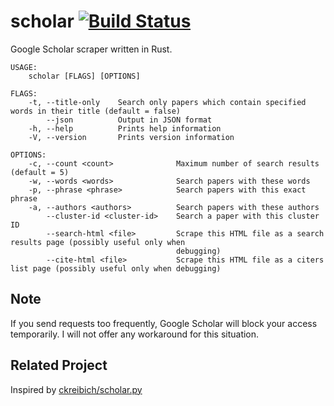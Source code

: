 # scholar [![Build Status](https://travis-ci.org/ordovicia/scholar.svg?branch=master)](https://travis-ci.org/ordovicia/scholar)

Google Scholar scraper written in Rust.

```
USAGE:
    scholar [FLAGS] [OPTIONS]

FLAGS:
    -t, --title-only    Search only papers which contain specified words in their title (default = false)
        --json          Output in JSON format
    -h, --help          Prints help information
    -V, --version       Prints version information

OPTIONS:
    -c, --count <count>              Maximum number of search results (default = 5)
    -w, --words <words>              Search papers with these words
    -p, --phrase <phrase>            Search papers with this exact phrase
    -a, --authors <authors>          Search papers with these authors
        --cluster-id <cluster-id>    Search a paper with this cluster ID
        --search-html <file>         Scrape this HTML file as a search results page (possibly useful only when
                                     debugging)
        --cite-html <file>           Scrape this HTML file as a citers list page (possibly useful only when debugging)
```

## Note

If you send requests too frequently, Google Scholar will block your access temporarily.
I will not offer any workaround for this situation.

## Related Project

Inspired by [ckreibich/scholar.py](https://github.com/ckreibich/scholar.py)
